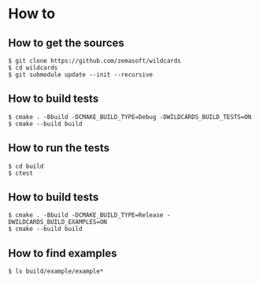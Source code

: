 # How to

## How to get the sources

```batch
$ git clone https://github.com/zemasoft/wildcards
$ cd wildcards
$ git submodule update --init --recursive
```

## How to build tests

```batch
$ cmake . -Bbuild -DCMAKE_BUILD_TYPE=Debug -DWILDCARDS_BUILD_TESTS=ON
$ cmake --build build
```

## How to run the tests

```batch
$ cd build
$ ctest
```

## How to build tests

```batch
$ cmake . -Bbuild -DCMAKE_BUILD_TYPE=Release -DWILDCARDS_BUILD_EXAMPLES=ON
$ cmake --build build
```

## How to find examples

```batch
$ ls build/example/example*
```

